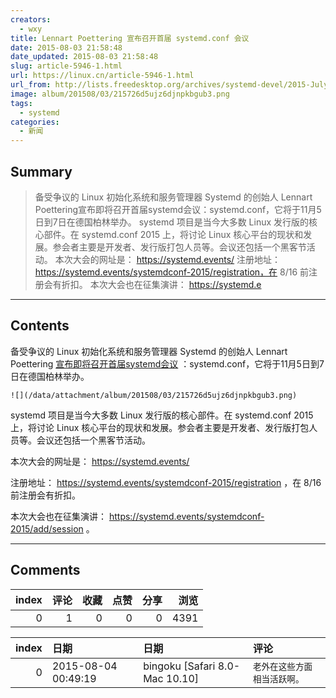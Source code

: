 ```yaml
---
creators:
  - wxy
title: Lennart Poettering 宣布召开首届 systemd.conf 会议
date: 2015-08-03 21:58:48
date_updated: 2015-08-03 21:58:48
slug: article-5946-1.html
url: https://linux.cn/article-5946-1.html
url_from: http://lists.freedesktop.org/archives/systemd-devel/2015-July/033761.html
image: album/201508/03/215726d5ujz6djnpkbgub3.png
tags:
  - systemd
categories:
  - 新闻
---
```


## Summary

> 备受争议的 Linux 初始化系统和服务管理器 Systemd 的创始人 Lennart Poettering宣布即将召开首届systemd会议：systemd.conf，它将于11月5日到7日在德国柏林举办。  systemd 项目是当今大多数 Linux 发行版的核心部件。在 systemd.conf 2015 上，将讨论 Linux 核心平台的现状和发展。参会者主要是开发者、发行版打包人员等。会议还包括一个黑客节活动。 本次大会的网址是： https://systemd.events/ 注册地址：https://systemd.events/systemdconf-2015/registration，在 8/16 前注册会有折扣。 本次大会也在征集演讲： https://systemd.e

***

<!-- more -->

## Contents

备受争议的 Linux 初始化系统和服务管理器 Systemd 的创始人 Lennart Poettering [宣布即将召开首届systemd会议](http://lists.freedesktop.org/archives/systemd-devel/2015-July/033761.html) ：systemd.conf，它将于11月5日到7日在德国柏林举办。

`![](/data/attachment/album/201508/03/215726d5ujz6djnpkbgub3.png)`

systemd 项目是当今大多数 Linux 发行版的核心部件。在 systemd.conf 2015 上，将讨论 Linux 核心平台的现状和发展。参会者主要是开发者、发行版打包人员等。会议还包括一个黑客节活动。

本次大会的网址是： <https://systemd.events/> 

注册地址： <https://systemd.events/systemdconf-2015/registration> ，在 8/16 前注册会有折扣。

本次大会也在征集演讲： <https://systemd.events/systemdconf-2015/add/session> 。

***

## Comments


|   index |   评论 |   收藏 |   点赞 |   分享 |   浏览 |
|--------:|-------:|-------:|-------:|-------:|-------:|
|       0 |      1 |      0 |      0 |      0 |   4391 |

|   index | 日期                | 日期                           | 评论                         |
|--------:|:--------------------|:-------------------------------|:-----------------------------|
|       0 | 2015-08-04 00:49:19 | bingoku [Safari 8.0-Mac 10.10] | `老外在这些方面相当活跃啊。` |
